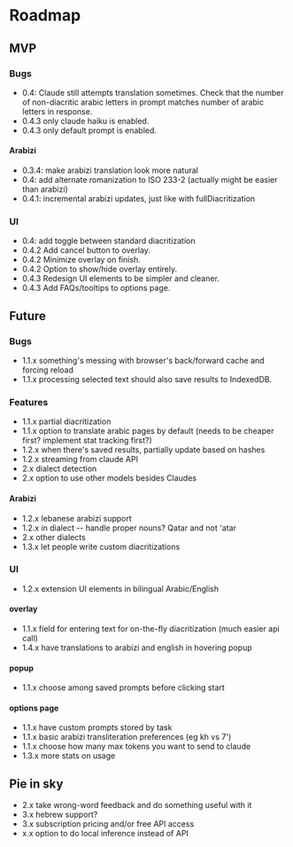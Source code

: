 # Roadmap

## MVP

### Bugs

- 0.4: Claude still attempts translation sometimes. Check that the number of non-diacritic arabic letters in prompt matches number of arabic letters in response.
- 0.4.3 only claude haiku is enabled.
- 0.4.3 only default prompt is enabled.

#### Arabizi

- 0.3.4: make arabizi translation look more natural
- 0.4: add alternate romanization to ISO 233-2 (actually might be easier than arabizi)
- 0.4.1: incremental arabizi updates, just like with fullDiacritization

### UI

- 0.4: add toggle between standard diacritization
- 0.4.2 Add cancel button to overlay.
- 0.4.2 Minimize overlay on finish.
- 0.4.2 Option to show/hide overlay entirely.
- 0.4.3 Redesign UI elements to be simpler and cleaner.
- 0.4.3 Add FAQs/tooltips to options page.

## Future

### Bugs

- 1.1.x something's messing with browser's back/forward cache and forcing reload 
- 1.1.x processing selected text should also save results to IndexedDB.

### Features

- 1.1.x partial diacritization
- 1.1.x option to translate arabic pages by default (needs to be cheaper first? implement stat tracking first?)
- 1.2.x when there's saved results, partially update based on hashes
- 1.2.x streaming from claude API
- 2.x dialect detection
- 2.x option to use other models besides Claudes

#### Arabizi

- 1.2.x lebanese arabizi support
- 1.2.x in dialect -- handle proper nouns? Qatar and not 'atar
- 2.x other dialects
- 1.3.x let people write custom diacritizations

### UI

- 1.2.x extension UI elements in bilingual Arabic/English 

#### overlay

- 1.1.x field for entering text for on-the-fly diacritization (much easier api call)
- 1.4.x have translations to arabizi and english in hovering popup

#### popup

- 1.1.x choose among saved prompts before clicking start

#### options page

- 1.1.x have custom prompts stored by task
- 1.1.x basic arabizi transliteration preferences (eg kh vs 7')
- 1.1.x choose how many max tokens you want to send to claude
- 1.3.x more stats on usage


## Pie in sky

- 2.x take wrong-word feedback and do something useful with it
- 3.x hebrew support?
- 3.x subscription pricing and/or free API access
- x.x option to do local inference instead of API